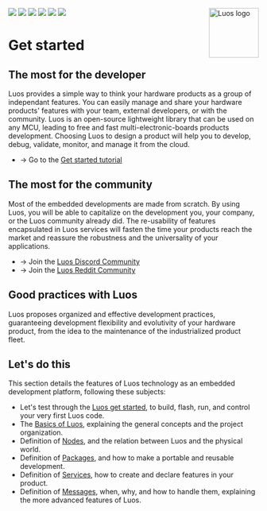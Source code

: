 <a href="https://luos.io"><img src="https://uploads-ssl.webflow.com/601a78a2b5d030260a40b7ad/603e0cc45afbb50963aa85f2_Gif%20noir%20rect.gif" alt="Luos logo" title="Luos" align="right" height="100" /></a>

![](https://github.com/Luos-io/Get_started/actions/workflows/build.yml/badge.svg)
[![](https://img.shields.io/github/license/Luos-io/Get_started)](https://github.com/Luos-io/Get_started/blob/master/LICENSE)
[![](http://certified.luos.io)](https://luos.io)
[![](https://img.shields.io/badge/Luos-Documentation-BD99FF)](https://docs.luos.io)
[![](https://img.shields.io/reddit/subreddit-subscribers/Luos?style=social)](https://www.reddit.com/r/Luos)
[![](https://img.shields.io/twitter/url/http/shields.io.svg?style=social)](https://twitter.com/intent/tweet?text=Unleash%20electronic%20devices%20as%20microservices%20thanks%20to%20Luos&https://luos.io&via=Luos_io&hashtags=embeddedsystems,electronics,microservices,api)

# Get started
## The most for the developer​
Luos provides a simple way to think your hardware products as a group of independant features. You can easily manage and share your hardware products' features with your team, external developers, or with the community. Luos is an open-source lightweight library that can be used on any MCU, leading to free and fast multi-electronic-boards products development. Choosing Luos to design a product will help you to develop, debug, validate, monitor, and manage it from the cloud.
* → Go to the [Get started tutorial](https://www.luos.io/tutorials/get-started)

## The most for the community​
Most of the embedded developments are made from scratch. By using Luos, you will be able to capitalize on the development you, your company, or the Luos community already did. The re-usability of features encapsulated in Luos services will fasten the time your products reach the market and reassure the robustness and the universality of your applications.

* → Join the [Luos Discord Community](https://discord.gg/luos)
* → Join the [Luos Reddit Community](http://bit.ly/JoinLuosReddit)

## Good practices with Luos​
Luos proposes organized and effective development practices, guaranteeing development flexibility and evolutivity of your hardware product, from the idea to the maintenance of the industrialized product fleet.

## Let's do this​
This section details the features of Luos technology as an embedded development platform, following these subjects:

* Let's test through the [Luos get started](https://www.luos.io/tutorials/get-started), to build, flash, run, and control your very first Luos code.
* The [Basics of Luos](https://www.luos.io/docs/luos-technology/basics), explaining the general concepts and the project organization.
* Definition of [Nodes](https://www.luos.io/docs/luos-technology/node), and the relation between Luos and the physical world.
* Definition of [Packages](https://www.luos.io/docs/luos-technology/package), and how to make a portable and reusable development.
* Definition of [Services](https://www.luos.io/docs/luos-technology/services), how to create and declare features in your product.
* Definition of [Messages](https://www.luos.io/docs/luos-technology/message), when, why, and how to handle them, explaining the more advanced features of Luos.
